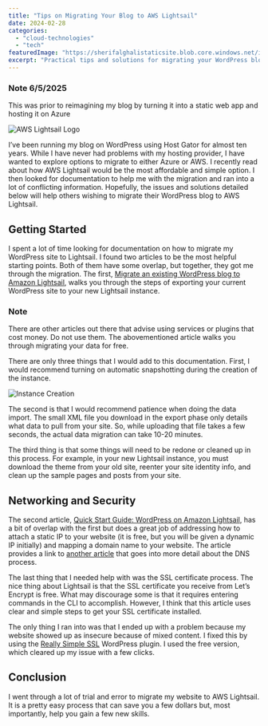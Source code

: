 ```yaml
---
title: "Tips on Migrating Your Blog to AWS Lightsail"
date: 2024-02-28
categories: 
  - "cloud-technologies"
  - "tech"
featuredImage: "https://sherifalghalistaticsite.blob.core.windows.net/images/LightsailLogo.png"
excerpt: "Practical tips and solutions for migrating your WordPress blog from traditional hosting to AWS Lightsail."
---
```

### Note 6/5/2025

This was prior to reimagining my blog by turning it into a static web app and hosting it on Azure

![AWS Lightsail Logo](https://sherifalghalistaticsite.blob.core.windows.net/images/LightsailLogo.png)

[](https://www.sherifalghali.com/blog/tips-on-migrating-your-blog-to-aws-lightsail/)



I’ve been running my blog on WordPress using Host Gator for almost ten years. While I have never had problems with my hosting provider, I have wanted to explore options to migrate to either Azure or AWS. I recently read about how AWS Lightsail would be the most affordable and simple option. I then looked for documentation to help me with the migration and ran into a lot of conflicting information. Hopefully, the issues and solutions detailed below will help others wishing to migrate their WordPress blog to AWS Lightsail.

## Getting Started

I spent a lot of time looking for documentation on how to migrate my WordPress site to Lightsail. I found two articles to be the most helpful starting points. Both of them have some overlap, but together, they got me through the migration. The first, [Migrate an existing WordPress blog to Amazon Lightsail](https://lightsail.aws.amazon.com/ls/docs/en_us/articles/migrate-your-wordpress-blog-to-amazon-lightsail), walks you through the steps of exporting your current WordPress site to your new Lightsail instance.

### Note

There are other articles out there that advise using services or plugins that cost money. Do not use them. The abovementioned article walks you through migrating your data for free.

There are only three things that I would add to this documentation. First, I would recommend turning on automatic snapshotting during the creation of the instance.

![Instance Creation](https://sherifalghalistaticsite.blob.core.windows.net/images/Lightsail1.png)

The second is that I would recommend patience when doing the data import. The small XML file you download in the export phase only details what data to pull from your site. So, while uploading that file takes a few seconds, the actual data migration can take 10-20 minutes.

The third thing is that some things will need to be redone or cleaned up in this process. For example, in your new Lightsail instance, you must download the theme from your old site, reenter your site identity info, and clean up the sample pages and posts from your site.

## Networking and Security

The second article, [Quick Start Guide: WordPress on Amazon Lightsail](https://docs.aws.amazon.com/lightsail/latest/userguide/amazon-lightsail-quick-start-guide-wordpress.html), has a bit of overlap with the first but does a great job of addressing how to attach a static IP to your website (it is free, but you will be given a dynamic IP initially) and mapping a domain name to your website. The article provides a link to [another article](https://lightsail.aws.amazon.com/ls/docs/en_us/articles/lightsail-how-to-create-dns-entry) that goes into more detail about the DNS process.

The last thing that I needed help with was the SSL certificate process. The nice thing about Lightsail is that the SSL certificate you receive from Let’s Encrypt is free. What may discourage some is that it requires entering commands in the CLI to accomplish. However, I think that this article uses clear and simple steps to get your SSL certificate installed.

The only thing I ran into was that I ended up with a problem because my website showed up as insecure because of mixed content. I fixed this by using the [Really Simple SSL](https://wordpress.org/plugins/really-simple-ssl/) WordPress plugin. I used the free version, which cleared up my issue with a few clicks.

## Conclusion

I went through a lot of trial and error to migrate my website to AWS Lightsail. It is a pretty easy process that can save you a few dollars but, most importantly, help you gain a few new skills.
